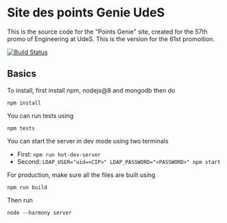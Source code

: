 # Site des points Genie UdeS

This is the source code for the "Points Genie" site, created for the 57th promo of Engineering at UdeS. This is the version for the 61st promoition.

[![Build Status](https://travis-ci.org/NewLunarFire/pointsgenie.svg?branch=master)](https://travis-ci.org/NewLunarFire/pointsgenie)

## Basics

To install, first install npm, nodejs@8 and mongodb then do

    npm install

You can run tests using

    npm tests

You can start the server in dev mode using two terminals

 - First: `npm run hot-dev-server`
 - Second: `LDAP_USER="uid=<CIP>" LDAP_PASSWORD="<PASSWORD>" npm start`

For production, make sure all the files are built using

    npm run build

Then run

    node --harmony server
